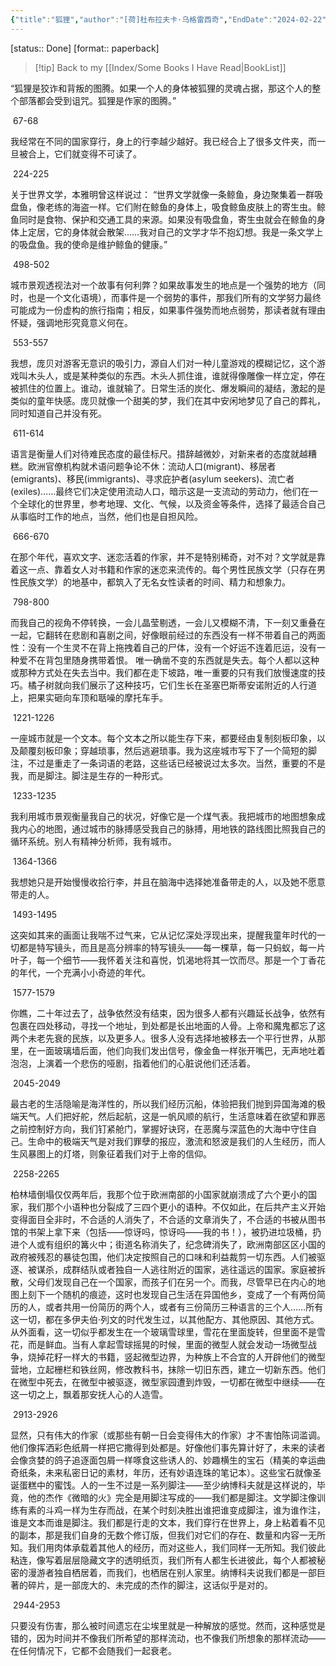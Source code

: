```yaml
---
{"title":"狐狸","author":"[荷]杜布拉夫卡·乌格雷西奇","EndDate":"2024-02-22","publisher":"北京日报出版社","dg-publish":true,"permalink":"/BookNotes/狐狸/","dgPassFrontmatter":true,"noteIcon":""}
---
```


[status:: Done]
[format:: paperback]

>[!tip] Back to my [[Index/Some Books I Have Read\|BookList]]

“狐狸是狡诈和背叛的图腾。如果一个人的身体被狐狸的灵魂占据，那这个人的整个部落都会受到诅咒。狐狸是作家的图腾。”

 67-68   

我经常在不同的国家穿行，身上的行李越少越好。我已经合上了很多文件夹，而一旦被合上，它们就变得不可读了。

 224-225   

关于世界文学，本雅明曾这样说过： “世界文学就像一条鲸鱼，身边聚集着一群吸盘鱼，像老练的海盗一样。它们附在鲸鱼的身体上，吸食鲸鱼皮肤上的寄生虫。鲸鱼同时是食物、保护和交通工具的来源。如果没有吸盘鱼，寄生虫就会在鲸鱼的身体上定居，它的身体就会散架……我对自己的文学才华不抱幻想。我是一条文学上的吸盘鱼。我的使命是维护鲸鱼的健康。”

 498-502   

城市景观透视法对一个故事有何利弊？如果故事发生的地点是一个强势的地方（同时，也是一个文化语境），而事件是一个弱势的事件，那我们所有的文学努力最终可能成为一份虚构的旅行指南；相反，如果事件强势而地点弱势，那读者就有理由怀疑，强调地形究竟意义何在。

 553-557   

我想，庞贝对游客无意识的吸引力，源自人们对一种儿童游戏的模糊记忆，这个游戏叫木头人，或是某种类似的东西。木头人抓住谁，谁就得像雕像一样立定，停在被抓住的位置上。谁动，谁就输了。日常生活的炭化、爆发瞬间的凝结，激起的是类似的童年快感。庞贝就像一个甜美的梦，我们在其中安闲地梦见了自己的葬礼，同时知道自己并没有死。

 611-614   

语言是衡量人们对待难民态度的最佳标尺。措辞越微妙，对新来者的态度就越糟糕。欧洲官僚机构就术语问题争论不休：流动人口(migrant)、移居者(emigrants)、移民(immigrants)、寻求庇护者(asylum seekers)、流亡者(exiles)……最终它们决定使用流动人口，暗示这是一支流动的劳动力，他们在一个全球化的世界里，参考地理、文化、气候，以及资金等条件，选择了最适合自己从事临时工作的地点，当然，他们也是自担风险。

 666-670   

在那个年代，喜欢文字、迷恋活着的作家，并不是特别稀奇，对不对？文学就是靠着这一点、靠着女人对书籍和作家的迷恋来流传的。每个男性民族文学（只存在男性民族文学）的地基中，都筑入了无名女性读者的时间、精力和想象力。

 798-800   

而我自己的视角不停转换，一会儿晶莹剔透，一会儿又模糊不清，下一刻又重叠在一起，它翻转在悲剧和喜剧之间，好像眼前经过的东西没有一样不带着自己的两面性：没有一个生灵不在背上拖拽着自己的尸体，没有一个好运不连着厄运，没有一种爱不在背包里随身携带着恨。 唯一确凿不变的东西就是失去。每个人都以这种或那种方式处在失去当中。我们都在走下坡路，唯一重要的只有我们放慢速度的技巧。橘子树就向我们展示了这种技巧，它们生长在圣塞巴斯蒂安诺附近的人行道上，把果实砸向车顶和聒噪的摩托车手。

 1221-1226   

一座城市就是一个文本。每个文本之所以能生存下来，都要经由复制刻板印象，以及颠覆刻板印象；穿越琐事，然后逃避琐事。我为这座城市写下了一个简短的脚注，不过是重走了一条词语的老路，这些话已经被说过太多次。当然，重要的不是我，而是脚注。脚注是生存的一种形式。

 1233-1235   

我利用城市景观衡量我自己的状况，好像它是一个煤气表。我把城市的地图想象成我内心的地图，通过城市的脉搏感受我自己的脉搏，用地铁的路线图比照我自己的循环系统。别人有精神分析师，我有城市。

 1364-1366   

我想她只是开始慢慢收拾行李，并且在脑海中选择她准备带走的人，以及她不愿意带走的人。

 1493-1495   

这突如其来的画面让我喘不过气来，它从记忆深处浮现出来，提醒我童年时代的一切都是特写镜头，而且是高分辨率的特写镜头——每一棵草，每一只蚂蚁，每一片叶子，每一个细节——我怀着关注和喜悦，饥渴地将其一饮而尽。那是一个丁香花的年代，一个充满小小奇迹的年代。

 1577-1579   

你瞧，二十年过去了，战争依然没有结束，因为很多人都有兴趣延长战争，依然有包裹在四处移动，寻找一个地址，到处都是长出地面的人骨。上帝和魔鬼都忘了这两个未老先衰的民族，以及更多人。很多人没有选择地被移去一个平行世界，从那里，在一面玻璃墙后面，他们向我们发出信号，像金鱼一样张开嘴巴，无声地吐着泡泡，上演着一个悲伤的哑剧，指着他们的心脏说他们还活着。

 2045-2049   


最古老的生活隐喻是海洋性的，所以我们经历沉船，体验把我们抛到异国海滩的极端天气。人们把好舵，然后起航，这是一帆风顺的航行，生活意味着在欲望和罪恶之前控制好方向，我们钉紧舱门，掌握好诀窍，在恶魔与深蓝色的大海中守住自己。生命中的极端天气是对我们罪孽的报应，激流和怒波是我们的人生经历，而人生风暴图上的灯塔，则象征着我们对于上帝的信仰。

 2258-2265   

柏林墙倒塌仅仅两年后，我那个位于欧洲南部的小国家就崩溃成了六个更小的国家，我们那个小语种也分裂成了三四个更小的语种。不仅如此，在后共产主义开始变得面目全非时，不合适的人消失了，不合适的文章消失了，不合适的书被从图书馆的书架上拿下来（包括——惊讶吗，惊讶吗——我的书！），被扔进垃圾桶，扔进个人或有组织的篝火中；街道名称消失了，纪念碑消失了，欧洲南部区区小国的政府被残忍的暴徒包围，他们决定按照自己的口味和利益裁剪一切东西。人们被驱逐、被谋杀，成群结队或者独自一人逃往附近的国家，逃往遥远的国家。家庭被拆散，父母们发现自己在一个国家，而孩子们在另一个。而我，尽管早已在内心的地图上刻下一个随机的痕迹，这时也发现自己生活在异国他乡，变成了一个有两份简历的人，或者共用一份简历的两个人，或者有三份简历三种语言的三个人……所有这一切，都在多伊夫伯·列文的时代发生过，以其他配方、其他原因、其他方式。从外面看，这一切似乎都发生在一个玻璃雪球里，雪花在里面旋转，但里面不是雪花，而是鲜血。当有人拿起雪球摇晃的时候，里面的微型人就会发动一场微型战争，烧掉花籽一样大的书籍，竖起微型边界，为种族上不合宜的人开辟他们的微型营地，立起栅栏和铁丝网，修改教科书，抹除一切旧东西，建立一切新东西。他们在微型中死去，在微型中被驱逐，微型家园遭到炸毁，一切都在微型中继续——在这一切之上，飘着那安抚人心的人造雪。

 2913-2926   

显然，只有伟大的作家（或那些有朝一日会变得伟大的作家）才不害怕陈词滥调。他们像挥洒彩色纸屑一样把它撒得到处都是。好像他们事先算计好了，未来的读者会像贪婪的鸽子追逐面包屑一样啄食这些诱人的、妙趣横生的宝石（精美的幸运曲奇纸条，未来私密日记的素材，年历，还有妙语连珠的笔记本）。这些宝石就像圣诞蛋糕中的蜜饯。人的一生不过是一系列脚注——至少纳博科夫就是这样说的，毕竟，他的杰作《微暗的火》完全是用脚注写成的——我们都是脚注。文学脚注像训练有素的斗鸡一样为生存而战，在某个时刻决胜出谁把谁变成脚注，谁为谁作注，谁是文本而谁是脚注。我们都是行走的文本，我们穿行在世界上，身上粘着看不见的副本，那是我们自身的无数个修订版，但我们对它们的存在、数量和内容一无所知。我们用肉体承载着其他人的经历，而对这些人，我们同样一无所知。我们彼此粘连，像写着层层隐藏文字的透明纸页，我们所有人都生长进彼此，每个人都被秘密的漫游者独自栖居着，而我们，也栖居在别人家里。纳博科夫说我们都是一部巨著的碎片，是一部庞大的、未完成的杰作的脚注，这话似乎是对的。

 2944-2953   

只要没有伤害，那么被时间遗忘在尘埃里就是一种解放的感觉。然而，这种感觉是错的，因为时间并不像我们所希望的那样流动，也不像我们所想象的那样流动——在任何情况下，它都不会随我们一起衰老。
